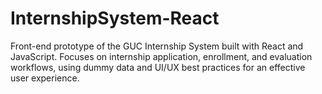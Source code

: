 # InternshipSystem-React
Front-end prototype of the GUC Internship System built with React and JavaScript. Focuses on internship application, enrollment, and evaluation workflows, using dummy data and UI/UX best practices for an effective user experience.
